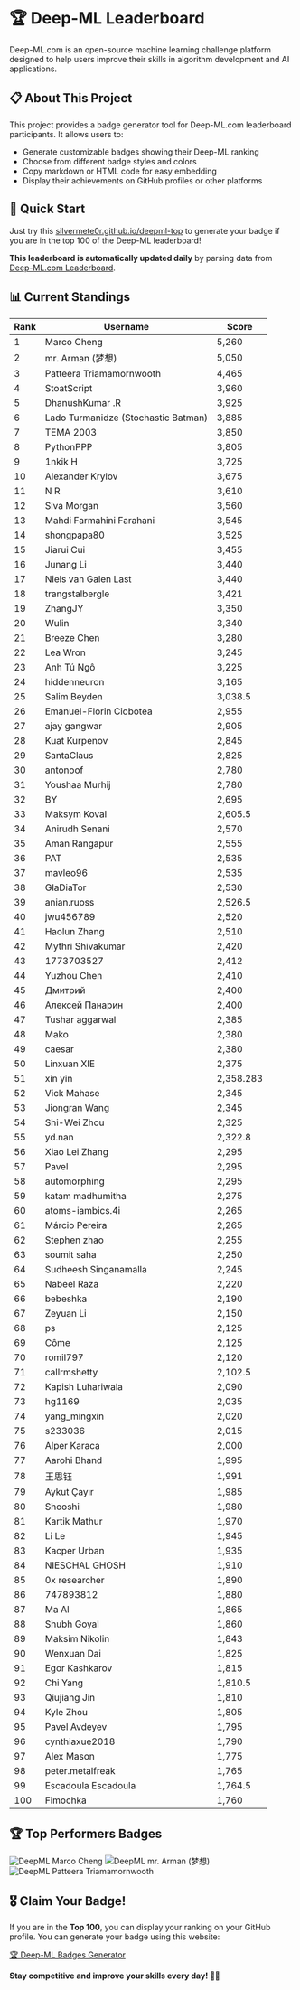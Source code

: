 # 🏆 Deep-ML Leaderboard

Deep-ML.com is an open-source machine learning challenge platform designed to help users improve their skills in algorithm development and AI applications.  

## 📋 About This Project

This project provides a badge generator tool for Deep-ML.com leaderboard participants. It allows users to:
- Generate customizable badges showing their Deep-ML ranking
- Choose from different badge styles and colors
- Copy markdown or HTML code for easy embedding
- Display their achievements on GitHub profiles or other platforms

## 🚀 Quick Start

Just try this [silvermete0r.github.io/deepml-top](https://silvermete0r.github.io/deepml-top) to generate your badge if you are in the top 100 of the Deep-ML leaderboard!

**This leaderboard is automatically updated daily** by parsing data from [Deep-ML.com Leaderboard](https://www.deep-ml.com/leaderboard).  

## 📊 Current Standings  

<!-- LEADERBOARD_START -->
| Rank | Username | Score |
|------|---------|-------|
| 1 | Marco Cheng | 5,260 |
| 2 | mr. Arman (梦想) | 5,050 |
| 3 | Patteera Triamamornwooth | 4,465 |
| 4 | StoatScript | 3,960 |
| 5 | DhanushKumar .R | 3,925 |
| 6 | Lado Turmanidze (Stochastic Batman) | 3,885 |
| 7 | ТЕМА 2003 | 3,850 |
| 8 | PythonPPP | 3,805 |
| 9 | 1nkik H | 3,725 |
| 10 | Alexander Krylov | 3,675 |
| 11 | N R | 3,610 |
| 12 | Siva Morgan | 3,560 |
| 13 | Mahdi Farmahini Farahani | 3,545 |
| 14 | shongpapa80 | 3,525 |
| 15 | Jiarui Cui | 3,455 |
| 16 | Junang Li | 3,440 |
| 17 | Niels van Galen Last | 3,440 |
| 18 | trangstalbergle | 3,421 |
| 19 | ZhangJY | 3,350 |
| 20 | Wulin | 3,340 |
| 21 | Breeze Chen | 3,280 |
| 22 | Lea Wron | 3,245 |
| 23 | Anh Tú Ngô | 3,225 |
| 24 | hiddenneuron | 3,165 |
| 25 | Salim Beyden | 3,038.5 |
| 26 | Emanuel-Florin Ciobotea | 2,955 |
| 27 | ajay gangwar | 2,905 |
| 28 | Kuat Kurpenov | 2,845 |
| 29 | SantaClaus | 2,825 |
| 30 | antonoof | 2,780 |
| 31 | Youshaa Murhij | 2,780 |
| 32 | BY | 2,695 |
| 33 | Maksym Koval | 2,605.5 |
| 34 | Anirudh Senani | 2,570 |
| 35 | Aman Rangapur | 2,555 |
| 36 | PAT | 2,535 |
| 37 | mavleo96 | 2,535 |
| 38 | GlaDiaTor | 2,530 |
| 39 | anian.ruoss | 2,526.5 |
| 40 | jwu456789 | 2,520 |
| 41 | Haolun Zhang | 2,510 |
| 42 | Mythri Shivakumar | 2,420 |
| 43 | 1773703527 | 2,412 |
| 44 | Yuzhou Chen | 2,410 |
| 45 | Дмитрий | 2,400 |
| 46 | Алексей Панарин | 2,400 |
| 47 | Tushar aggarwal | 2,385 |
| 48 | Mako | 2,380 |
| 49 | caesar | 2,380 |
| 50 | Linxuan XIE | 2,375 |
| 51 | xin yin | 2,358.283 |
| 52 | Vick Mahase | 2,345 |
| 53 | Jiongran Wang | 2,345 |
| 54 | Shi-Wei Zhou | 2,325 |
| 55 | yd.nan | 2,322.8 |
| 56 | Xiao Lei Zhang | 2,295 |
| 57 | Pavel | 2,295 |
| 58 | automorphing | 2,295 |
| 59 | katam madhumitha | 2,275 |
| 60 | atoms-iambics.4i | 2,265 |
| 61 | Márcio Pereira | 2,265 |
| 62 | Stephen zhao | 2,255 |
| 63 | soumit saha | 2,250 |
| 64 | Sudheesh Singanamalla | 2,245 |
| 65 | Nabeel Raza | 2,220 |
| 66 | bebeshka | 2,190 |
| 67 | Zeyuan Li | 2,150 |
| 68 | ps | 2,125 |
| 69 | Côme | 2,125 |
| 70 | romil797 | 2,120 |
| 71 | callrmshetty | 2,102.5 |
| 72 | Kapish Luhariwala | 2,090 |
| 73 | hg1169 | 2,035 |
| 74 | yang_mingxin | 2,020 |
| 75 | s233036 | 2,015 |
| 76 | Alper Karaca | 2,000 |
| 77 | Aarohi Bhand | 1,995 |
| 78 | 王思钰 | 1,991 |
| 79 | Aykut Çayır | 1,985 |
| 80 | Shooshi | 1,980 |
| 81 | Kartik Mathur | 1,970 |
| 82 | Li Le | 1,945 |
| 83 | Kacper Urban | 1,935 |
| 84 | NIESCHAL GHOSH | 1,910 |
| 85 | 0x researcher | 1,890 |
| 86 | 747893812 | 1,880 |
| 87 | Ma Al | 1,865 |
| 88 | Shubh Goyal | 1,860 |
| 89 | Maksim Nikolin | 1,843 |
| 90 | Wenxuan Dai | 1,825 |
| 91 | Egor Kashkarov | 1,815 |
| 92 | Chi Yang | 1,810.5 |
| 93 | Qiujiang Jin | 1,810 |
| 94 | Kyle Zhou | 1,805 |
| 95 | Pavel Avdeyev | 1,795 |
| 96 | cynthiaxue2018 | 1,790 |
| 97 | Alex Mason | 1,775 |
| 98 | peter.metalfreak | 1,765 |
| 99 | Escadoula Escadoula | 1,764.5 |
| 100 | Fimochka | 1,760 |
<!-- LEADERBOARD_END -->

## 🏆 Top Performers Badges

<!-- BADGES_START -->
![DeepML Marco Cheng](https://img.shields.io/badge/dynamic/json?url=https%3A%2F%2Fraw.githubusercontent.com%2Fsilvermete0r%2Fdeepml-top%2Fmain%2Fbadges.json&query=%24.4091c1a21900bd2c7d3f4e343acddda1.label&prefix=Rank%20&style=for-the-badge&label=%F0%9F%9A%80%20DeepML&color=blue&link=https%3A%2F%2Fwww.deep-ml.com%2Fleaderboard)
![DeepML mr. Arman (梦想)](https://img.shields.io/badge/dynamic/json?url=https%3A%2F%2Fraw.githubusercontent.com%2Fsilvermete0r%2Fdeepml-top%2Fmain%2Fbadges.json&query=%24.1247b1b5b9cd95e98d7ff7438207406f.label&prefix=Rank%20&style=for-the-badge&label=%F0%9F%9A%80%20DeepML&color=blue&link=https%3A%2F%2Fwww.deep-ml.com%2Fleaderboard)
![DeepML Patteera Triamamornwooth](https://img.shields.io/badge/dynamic/json?url=https%3A%2F%2Fraw.githubusercontent.com%2Fsilvermete0r%2Fdeepml-top%2Fmain%2Fbadges.json&query=%24.0eeb1bc570f4ebaca4c3c1d5794e9de9.label&prefix=Rank%20&style=for-the-badge&label=%F0%9F%9A%80%20DeepML&color=blue&link=https%3A%2F%2Fwww.deep-ml.com%2Fleaderboard)
<!-- BADGES_END -->

## 🎖 Claim Your Badge!  

If you are in the **Top 100**, you can display your ranking on your GitHub profile. You can generate your badge using this website:

[🏆 Deep-ML Badges Generator](https://silvermete0r.github.io/deepml-top/)

**Stay competitive and improve your skills every day! 🚀🔥**